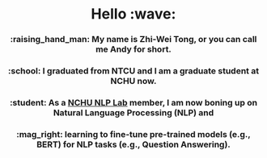 <h1 align="center">Hello :wave:</h1>

<h3 align="center">:raising_hand_man: My name is Zhi-Wei Tong, or you can call me Andy for short.</h3>

<h3 align="center">:school: I graduated from NTCU and I am a graduate student at NCHU now.</h3>

<h3 align="center">:student: As a <a href="https://github.com/NCHU-NLP-Lab">NCHU NLP Lab</a> member, I am now boning up on Natural Language Processing (NLP) and </h3>

<h3 align="center">:mag_right: learning to fine-tune pre-trained models (e.g., BERT) for NLP tasks (e.g., Question Answering).</h3>

<!--
**zhiweitong/zhiweitong** is a ✨ _special_ ✨ repository because its `README.md` (this file) appears on your GitHub profile.

Here are some ideas to get you started:

- 🔭 I’m currently working on ...
- 🌱 I’m currently learning ...
- 👯 I’m looking to collaborate on ...
- 🤔 I’m looking for help with ...
- 💬 Ask me about ...
- 📫 How to reach me: ...
- 😄 Pronouns: ...
- ⚡ Fun fact: ...
-->
